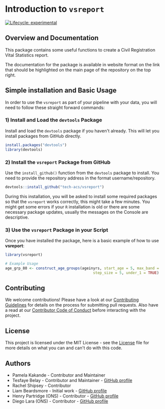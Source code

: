 # Introduction to `vsreport`

<!-- badges: start -->
[![Lifecycle: experimental](https://img.shields.io/badge/lifecycle-experimental-orange.svg)](https://lifecycle.r-lib.org/articles/stages.html#experimental)
<!-- badges: end -->

## Overview and Documentation

This package contains some useful functions to create a Civil Registration
Vital Statistics report.

The documentation for the package is available in website format on the link
that should be highlighted on the main page of the repository on the top right.

## Simple installation and Basic Usage

In order to use the `vsreport` as part of your pipeline with your data,
you will need to follow these straight forward commands:

### 1) Install and Load the `devtools` Package

Install and load the `devtools` package if you haven't already.
This will let you install packages from GitHub directly.

```r
install.packages("devtools")
library(devtools)
```

### 2) Install the `vsreport` Package from GitHub

Use the `install_github()` function from the `devtools` package to install.
You need to provide the repository address in the format username/repository.

```r
devtools::install_github("tech-acs/vsreport")
```

During this installation, you will be asked to install some required packages
so that the `vsreport` works correctly, this might take a few minutes.
You might get some errors if your `R` installation is old or there are some
necessary package updates, usually the messages on the Console are descriptive.

### 3) Use the `vsreport` Package in your Script

Once you have installed the package, here is a basic example of how to use
__vsreport__:

```r
library(vsreport)

# Example Usage
age_grp_80 <- construct_age_groups(ageinyrs, start_age = 5, max_band = 80,
                                        step_size = 5, under_1 = TRUE)
```

## Contributing

We welcome contributions!
Please have a look at our [Contributing Guidelines](CONTRIBUTING.md) for details
on the process for submitting pull requests.
Also have a read at our [Contributor Code of Conduct](CODE_OF_CONDUCT.md)
before interacting with the project.

## License

This project is licensed under the MIT License - see the [License](LICENSE.md)
file for more details on what you can and can't do with this code.

## Authors

- Pamela Kakande - Contributor and Maintainer
- Tesfaye Belay - Contributor and Maintainer - [GitHub profile](https://github.com/tbelay)
- Rachel Shipsey - Contributor
- Liam Beardsmore - Initial work - [GitHub profile](https://github.com/beardl-ons)
- Henry Partridge (ONS) - Contributor - [GitHub profile](https://github.com/rcatlord)
- Diego Lara (ONS) - Contributor - [GitHub profile](https://github.com/diego-ons)
